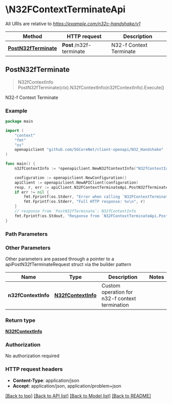 # \N32FContextTerminateApi

All URIs are relative to *https://example.com/n32c-handshake/v1*

Method | HTTP request | Description
------------- | ------------- | -------------
[**PostN32fTerminate**](N32FContextTerminateApi.md#PostN32fTerminate) | **Post** /n32f-terminate | N32-f Context Terminate



## PostN32fTerminate

> N32fContextInfo PostN32fTerminate(ctx).N32fContextInfo(n32fContextInfo).Execute()

N32-f Context Terminate

### Example

```go
package main

import (
    "context"
    "fmt"
    "os"
    openapiclient "github.com/5GCoreNet/client-openapi/N32_Handshake"
)

func main() {
    n32fContextInfo := *openapiclient.NewN32fContextInfo("N32fContextId_example") // N32fContextInfo | Custom operation for n32-f context termination

    configuration := openapiclient.NewConfiguration()
    apiClient := openapiclient.NewAPIClient(configuration)
    resp, r, err := apiClient.N32FContextTerminateApi.PostN32fTerminate(context.Background()).N32fContextInfo(n32fContextInfo).Execute()
    if err != nil {
        fmt.Fprintf(os.Stderr, "Error when calling `N32FContextTerminateApi.PostN32fTerminate``: %v\n", err)
        fmt.Fprintf(os.Stderr, "Full HTTP response: %v\n", r)
    }
    // response from `PostN32fTerminate`: N32fContextInfo
    fmt.Fprintf(os.Stdout, "Response from `N32FContextTerminateApi.PostN32fTerminate`: %v\n", resp)
}
```

### Path Parameters



### Other Parameters

Other parameters are passed through a pointer to a apiPostN32fTerminateRequest struct via the builder pattern


Name | Type | Description  | Notes
------------- | ------------- | ------------- | -------------
 **n32fContextInfo** | [**N32fContextInfo**](N32fContextInfo.md) | Custom operation for n32-f context termination | 

### Return type

[**N32fContextInfo**](N32fContextInfo.md)

### Authorization

No authorization required

### HTTP request headers

- **Content-Type**: application/json
- **Accept**: application/json, application/problem+json

[[Back to top]](#) [[Back to API list]](../README.md#documentation-for-api-endpoints)
[[Back to Model list]](../README.md#documentation-for-models)
[[Back to README]](../README.md)

